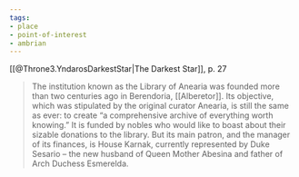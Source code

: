```yaml
---
tags:
- place
- point-of-interest
- ambrian
---
```


[[@Throne3.YndarosDarkestStar|The Darkest Star]], p. 27
> The institution known as the Library of Anearia was founded more than two centuries ago in Berendoria, [[Alberetor]]. Its objective, which was stipulated by the original curator Anearia, is still the same as ever: to create “a comprehensive archive of everything worth knowing.” It is funded by nobles who would like to boast about their sizable donations to the library. But its main patron, and the manager of its finances, is House Karnak, currently represented by Duke Sesario – the new husband of Queen Mother Abesina and father of Arch Duchess Esmerelda.